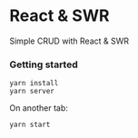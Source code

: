 # React & SWR

Simple CRUD with React & SWR

### Getting started

```
yarn install
yarn server
```

On another tab:

```
yarn start
```
